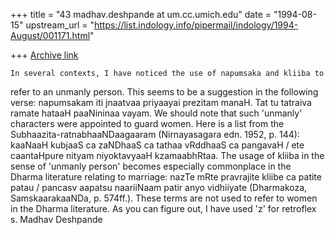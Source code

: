 +++
title = "43 madhav.deshpande at um.cc.umich.edu"
date = "1994-08-15"
upstream_url = "https://list.indology.info/pipermail/indology/1994-August/001171.html"

+++
[Archive link](https://list.indology.info/pipermail/indology/1994-August/001171.html)

    In several contexts, I have noticed the use of napumsaka and kliiba to
refer to an unmanly person.  This seems to be a suggestion in the following
verse:  napumsakam iti jnaatvaa priyaayai prezitam manaH.  Tat tu tatraiva
ramate hataaH paaNininaa vayam.  We should note that such 'unmanly'
characters were appointed to guard women.  Here is a list from the Subhaazita-ratnabhaaNDaagaaram (Nirnayasagara edn. 1952, p. 144):  kaaNaaH kubjaaS ca
zaNDhaaS ca tathaa vRddhaaS ca pangavaH / ete caantaHpure nityam niyoktavyaaH
kzamaabhRtaa.  The usage of kliiba in the sense of 'unmanly person' becomes
especially commonplace in the Dharma literature relating to marriage: 
nazTe mRte pravrajite kliibe ca patite patau / pancasv aapatsu naariiNaam
patir anyo vidhiiyate (Dharmakoza, SamskaarakaaNDa, p. 574ff.).  These
terms are not used to refer to women in the Dharma literature.
     As you can figure out, I have used 'z' for retroflex s.
     Madhav Deshpande





